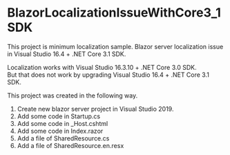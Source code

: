 # BlazorLocalizationIssueWithCore3_1SDK
This project is minimum localization sample.
Blazor server localization issue in Visual Studio 16.4 + .NET Core 3.1 SDK.

Localization works with Visual Studio 16.3.10 + .NET Core 3.0 SDK.  
But that does not work by upgrading Visual Studio 16.4 + .NET Core 3.1 SDK.
 

This project was created in the following way.
1. Create new blazor server project in Visual Studio 2019.
1. Add some code in Startup.cs
1. Add some code in _Host.cshtml
1. Add some code in Index.razor
1. Add a file of SharedResource.cs
1. Add a file of SharedResource.en.resx
